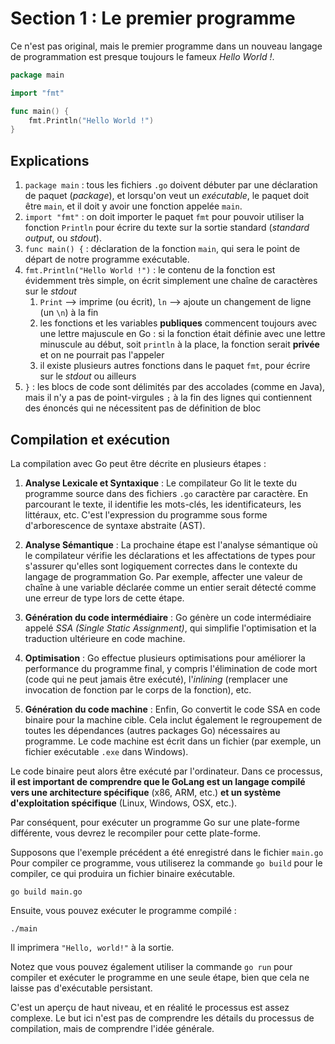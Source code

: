 # Section 1 : Le premier programme

Ce n'est pas original, mais le premier programme dans un nouveau langage de programmation est presque toujours le fameux
*Hello World !*.

```go
package main

import "fmt"

func main() {
	fmt.Println("Hello World !")
}
```

## Explications

1. `package main` : tous les fichiers `.go` doivent débuter par une déclaration de paquet (*package*), et lorsqu'on veut
   un *exécutable*, le paquet doit être `main`, et il doit y avoir une fonction appelée `main`.
2. `import "fmt"` : on doit importer le paquet `fmt` pour pouvoir utiliser la fonction `Println` pour écrire du texte
   sur la sortie standard (*standard output*, ou *stdout*).
3. `func main() {` : déclaration de la fonction `main`, qui sera le point de départ de notre programme exécutable.
4. `fmt.Println("Hello World !")` : le contenu de la fonction est évidemment très simple, on écrit simplement une chaîne
   de caractères sur le *stdout*
    1. `Print` --> imprime (ou écrit), `ln` --> ajoute un changement de ligne (un `\n`) à la fin
    2. les fonctions et les variables **publiques** commencent toujours avec une lettre majuscule en Go : si la fonction
       était définie avec une lettre minuscule au début, soit `println` à la place, la fonction serait **privée** et on
       ne pourrait pas l'appeler
    3. il existe plusieurs autres fonctions dans le paquet `fmt`, pour écrire sur le *stdout* ou ailleurs
5. `}` : les blocs de code sont délimités par des accolades (comme en Java), mais il n'y a pas de point-virgules `;` à
   la fin des lignes qui contiennent des énoncés qui ne nécessitent pas de définition de bloc

## Compilation et exécution

La compilation avec Go peut être décrite en plusieurs étapes :

1. **Analyse Lexicale et Syntaxique** : Le compilateur Go lit le texte du programme source dans des fichiers `.go`
   caractère par caractère. En parcourant le texte, il identifie les mots-clés, les identificateurs, les littéraux, etc.
   C'est l'expression du programme sous forme d'arborescence de syntaxe abstraite (AST).

2. **Analyse Sémantique** : La prochaine étape est l'analyse sémantique où le compilateur vérifie les déclarations et
   les affectations de types pour s'assurer qu'elles sont logiquement correctes dans le contexte du langage de
   programmation Go. Par exemple, affecter une valeur de chaîne à une variable déclarée comme un entier serait détecté
   comme une erreur de type lors de cette étape.

3. **Génération du code intermédiaire** : Go génère un code intermédiaire appelé _SSA (Single Static Assignment)_, qui
   simplifie l'optimisation et la traduction ultérieure en code machine.

4. **Optimisation** : Go effectue plusieurs optimisations pour améliorer la performance du programme final, y compris
   l'élimination de code mort (code qui ne peut jamais être exécuté), l'_inlining_ (remplacer une invocation de fonction
   par le corps de la fonction), etc.

5. **Génération du code machine** : Enfin, Go convertit le code SSA en code binaire pour la machine cible. Cela inclut
   également le regroupement de toutes les dépendances (autres packages Go) nécessaires au programme. Le code machine
   est écrit dans un fichier (par exemple, un fichier exécutable `.exe` dans Windows).

Le code binaire peut alors être exécuté par l'ordinateur. Dans ce processus, **il est important de comprendre que le
GoLang est un langage compilé vers une architecture spécifique** (x86, ARM, etc.) **et un système d'exploitation
spécifique** (Linux, Windows, OSX, etc.).

Par conséquent, pour exécuter un programme Go sur une plate-forme différente, vous devrez le recompiler pour cette
plate-forme.

Supposons que l'exemple précédent a été enregistré dans le fichier `main.go` Pour compiler ce programme, vous utiliserez
la commande `go build` pour le compiler, ce qui produira un fichier binaire exécutable.

```shell
go build main.go
```

Ensuite, vous pouvez exécuter le programme compilé :

```shell
./main
```

Il imprimera `"Hello, world!"` à la sortie.

Notez que vous pouvez également utiliser la commande `go run` pour compiler et exécuter le programme en une seule étape,
bien que cela ne laisse pas d'exécutable persistant.

C'est un aperçu de haut niveau, et en réalité le processus est assez complexe. Le but ici n'est pas de comprendre les
détails du processus de compilation, mais de comprendre l'idée générale.